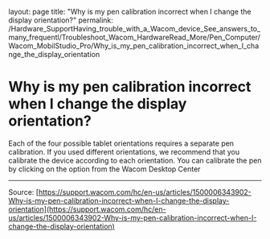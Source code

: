 layout: page
title: "Why is my pen calibration incorrect when I change the display orientation?"
permalink: /Hardware_SupportHaving_trouble_with_a_Wacom_device_See_answers_to_many_frequentl/Troubleshoot_Wacom_HardwareRead_More/Pen_Computer/Wacom_MobilStudio_Pro/Why_is_my_pen_calibration_incorrect_when_I_change_the_display_orientation

# Why is my pen calibration incorrect when I change the display orientation?

Each of the four possible tablet orientations requires a separate pen calibration. If you used different orientations, we recommend that you calibrate the device according to each orientation. You can calibrate the pen by clicking on the option from the Wacom Desktop Center

---
Source: [https://support.wacom.com/hc/en-us/articles/1500006343902-Why-is-my-pen-calibration-incorrect-when-I-change-the-display-orientation](https://support.wacom.com/hc/en-us/articles/1500006343902-Why-is-my-pen-calibration-incorrect-when-I-change-the-display-orientation)
